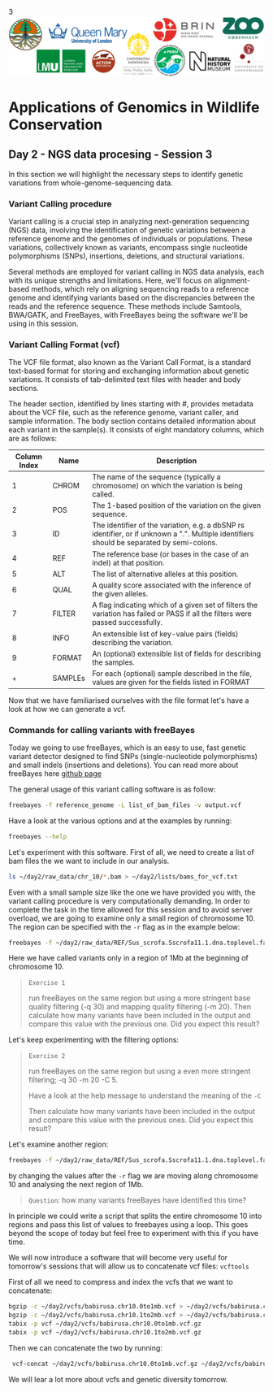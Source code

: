 3![Workshop-logo](../IM/LOGO_new.png)
# Applications of Genomics in Wildlife Conservation

## Day 2 - NGS data procesing - Session 3
In this section we will highlight the necessary steps to identify genetic variations from whole-genome-sequencing data.

### Variant Calling procedure
Variant calling is a crucial step in analyzing next-generation sequencing (NGS) data, involving the identification of genetic variations between a reference genome and the genomes of individuals or populations. These variations, collectively known as variants, encompass single nucleotide polymorphisms (SNPs), insertions, deletions, and structural variations. 

Several methods are employed for variant calling in NGS data analysis, each with its unique strengths and limitations. Here, we'll focus on alignment-based methods, which rely on aligning sequencing reads to a reference genome and identifying variants based on the discrepancies between the reads and the reference sequence. These methods include Samtools, BWA/GATK, and FreeBayes, with FreeBayes being the software we'll be using in this session.
 
### Variant Calling Format (vcf)
The VCF file format, also known as the Variant Call Format, is a standard text-based format for storing and exchanging information about genetic variations. It consists of tab-delimited text files with header and body sections.

The header section, identified by lines starting with #, provides metadata about the VCF file, such as the reference genome, variant caller,  and sample information. The body section contains detailed information about each variant in the sample(s). It consists of eight mandatory columns, which are as follows:

|Column Index| Name| Description |
|---|---|---|
|1|CHROM| The name of the sequence (typically a chromosome) on which the variation is being called.|
|2|POS| The 1-based position of the variation on the given sequence.|
|3|ID|The identifier of the variation, e.g. a dbSNP rs identifier, or if unknown a ".". Multiple identifiers should be separated by semi-colons.|
|4|REF|The reference base (or bases in the case of an indel) at that position.|
|5|ALT|The list of alternative alleles at this position.|
|6|QUAL|A quality score associated with the inference of the given alleles.|
|7|FILTER|A flag indicating which of a given set of filters the variation has failed or PASS if all the filters were passed successfully.|
|8|INFO|An extensible list of key-value pairs (fields) describing the variation.|
|9|FORMAT|An (optional) extensible list of fields for describing the samples.|
|+|SAMPLEs|For each (optional) sample described in the file, values are given for the fields listed in FORMAT| 

Now that we have familiarised ourselves with the file format let's have a look at how we can generate a vcf.

### Commands for calling variants with freeBayes
Today we going to use freeBayes, which is an easy to use, fast genetic variant detector designed to find SNPs (single-nucleotide polymorphisms) and small indels (insertions and deletions). You can read more about freeBayes here [github page](https://github.com/freebayes/freebayes)

The general usage of this variant calling software is as follow:
```sh
freebayes -f reference_genome -L list_of_bam_files -v output.vcf
```
Have a look at the various options and at the examples by running:
```sh
freebayes --help
```
Let's experiment with this software. First of all, we need to create a list of bam files the we want to include in our analysis.
```sh
ls ~/day2/raw_data/chr_10/*.bam > ~/day2/lists/bams_for_vcf.txt
```
Even with a small sample size like the one we have provided you with, the variant calling procedure is very computationally demanding. In order to complete the task in the time allowed for this session and to avoid server overload, we are going to examine only a small region of chromosome 10. The region can be specified with the `-r` flag as in the example below:
```sh
freebayes -f ~/day2/raw_data/REF/Sus_scrofa.Sscrofa11.1.dna.toplevel.fa -r 10:0-1000000 -L ~/day2/lists/bams_for_vcf.txt > ~/day2/vcfs/babirusa.chr10.0to1mb.vcf
```
Here we have called variants only in a region of 1Mb at the beginning of chromosome 10. 

> `Exercise 1`
>
> run freeBayes on the same region but using a more stringent base quality filtering (-q 30) and mapping quality filtering (-m 20). 
> Then calculate how many variants have been included in the output and compare this value with the previous one. Did you expect this result?

Let's keep experimenting with the filtering options:

> `Exercise 2`
>
> run freeBayes on the same region but using a even more stringent filtering; -q 30 -m 20 -C 5.
>
> Have a look at the help message to understand the meaning of the `-C`
>
> Then calculate how many variants have been included in the output and compare this value with the previous ones. Did you expect this result?

Let's examine another region:

```sh
freebayes -f ~/day2/raw_data/REF/Sus_scrofa.Sscrofa11.1.dna.toplevel.fa -r 10:1000000-2000000 -L ~/day2/lists/bams_for_vcf.txt > ~/day2/vcfs/babirusa.chr10.1to2mb.vcf
```
by changing the values after the `-r` flag we are moving along chromosome 10 and analysing the next region of 1Mb.

> `Question`: how many variants freeBayes have identified this time?

In principle we could write a script that splits the entire chromosome 10 into regions and pass this list of values to freebayes using a loop.
This goes beyond the scope of today but feel free to experiment with this if you have time.

We will now introduce a software that will become very useful for tomorrow's sessions that will allow us to concatenate vcf files: `vcftools`

First of all we need to compress and index the vcfs that we want to concatenate:
```sh
bgzip -c ~/day2/vcfs/babirusa.chr10.0to1mb.vcf > ~/day2/vcfs/babirusa.chr10.0to1mb.vcf.gz
bgzip -c ~/day2/vcfs/babirusa.chr10.1to2mb.vcf > ~/day2/vcfs/babirusa.chr10.1to2mb.vcf.gz
tabix -p vcf ~/day2/vcfs/babirusa.chr10.0to1mb.vcf.gz
tabix -p vcf ~/day2/vcfs/babirusa.chr10.1to2mb.vcf.gz
```
Then we can concatenate the two by running:
```sh
 vcf-concat ~/day2/vcfs/babirusa.chr10.0to1mb.vcf.gz ~/day2/vcfs/babirusa.chr10.1to2mb.vcf.gz | bgzip -c > ~/day2/vcfs/babirusa.chr10.0to2mb.vcf.gz
```

We will lear a lot more about vcfs and genetic diversity tomorrow.





